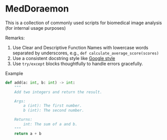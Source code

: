 # MedDoraemon

This is a collection of commonly used scripts for biomedical image analysis (for internal usage purposes)

Remarks:
1. Use Clear and Descriptive Function Names with lowercase words separated by underscores, e.g., `def calculate_average_score(scores)`
2. Use a consistent docstring style like [Google style](https://google.github.io/styleguide/pyguide.html)
3. Use `try/except` blocks thoughtfully to handle errors gracefully.

Example 

```python
def add(a: int, b: int) -> int:
    """
    Add two integers and return the result.

    Args:
        a (int): The first number.
        b (int): The second number.

    Returns:
        int: The sum of a and b.
    """
    return a + b

```


